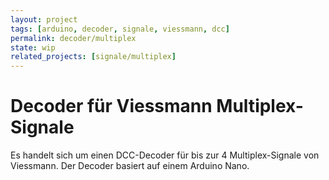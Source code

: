 ```yaml
---
layout: project
tags: [arduino, decoder, signale, viessmann, dcc]
permalink: decoder/multiplex
state: wip
related_projects: [signale/multiplex]
---
```


# Decoder für Viessmann Multiplex-Signale

Es handelt sich um einen DCC-Decoder für bis zur 4 Multiplex-Signale von Viessmann.
Der Decoder basiert auf einem Arduino Nano.
